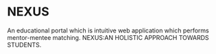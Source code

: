 # NEXUS

An educational portal which is intuitive web application which performs mentor-mentee matching.
NEXUS:AN HOLISTIC APPROACH TOWARDS STUDENTS.
